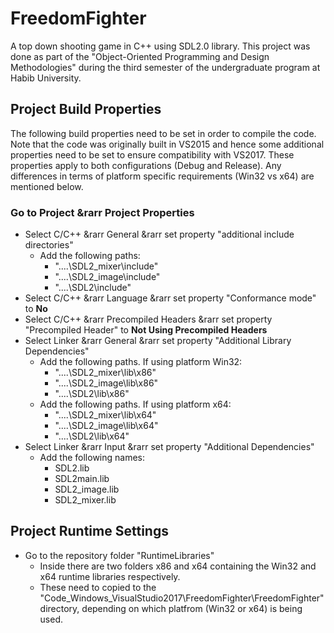 # FreedomFighter
A top down shooting game in C++ using SDL2.0 library. This project was done as part of the "Object-Oriented Programming and Design Methodologies" during the third semester of the undergraduate program at Habib University.

## Project Build Properties
The following build properties need to be set in order to compile the code. Note that the code was originally built in VS2015 and hence some additional properties need to be set to ensure compatibility with VS2017. These properties apply to both configurations (Debug and Release). Any differences in terms of platform specific requirements (Win32 vs x64) are mentioned below.

### Go to Project &rarr Project Properties
* Select C/C++ &rarr General &rarr set property "additional include directories"
  * Add the following paths:
    * "..\..\SDL2_mixer\include"
    * "..\..\SDL2_image\include"
    * "..\..\SDL2\include"
* Select C/C++ &rarr Language &rarr set property "Conformance mode" to **No**
* Select C/C++ &rarr Precompiled Headers &rarr set property "Precompiled Header" to **Not Using Precompiled Headers**
* Select Linker &rarr General &rarr set property "Additional Library Dependencies"
  * Add the following paths. If using platform Win32:
    * "..\..\SDL2_mixer\lib\x86"
    * "..\..\SDL2_image\lib\x86"
    * "..\..\SDL2\lib\x86"
  * Add the following paths. If using platform x64:
    * "..\..\SDL2_mixer\lib\x64"
    * "..\..\SDL2_image\lib\x64"
    * "..\..\SDL2\lib\x64"
* Select Linker &rarr Input &rarr set property "Additional Dependencies"
  * Add the following names:
    * SDL2.lib
    * SDL2main.lib
    * SDL2_image.lib
    * SDL2_mixer.lib

## Project Runtime Settings
* Go to the repository folder "RuntimeLibraries"
  * Inside there are two folders x86 and x64 containing the Win32 and x64 runtime libraries respectively.
  * These need to copied to the "Code_Windows_VisualStudio2017\FreedomFighter\FreedomFighter" directory, depending on which platfrom (Win32 or x64) is being used.
